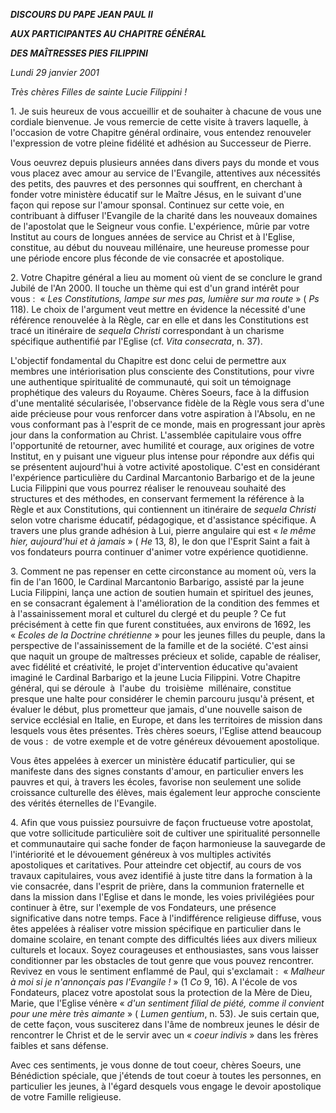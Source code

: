 ***DISCOURS DU PAPE JEAN PAUL II***

***AUX PARTICIPANTES AU CHAPITRE GÉNÉRAL***

***DES MAÎTRESSES PIES FILIPPINI***

*Lundi 29 janvier 2001*

*Très chères Filles de sainte Lucie Filippini !*

1. Je suis heureux de vous accueillir et de souhaiter à chacune de vous une cordiale bienvenue. Je vous remercie de cette visite à travers laquelle, à l'occasion de votre Chapitre général ordinaire, vous entendez renouveler l'expression de votre pleine fidélité et adhésion au Successeur de Pierre.

Vous oeuvrez depuis plusieurs années dans divers pays du monde et vous vous placez avec amour au service de l'Evangile, attentives aux nécessités des petits, des pauvres et des personnes qui souffrent, en cherchant à fonder votre ministère éducatif sur le Maître Jésus, en le suivant d'une façon qui repose sur l'amour sponsal. Continuez sur cette voie, en contribuant à diffuser l'Evangile de la charité dans les nouveaux domaines de l'apostolat que le Seigneur vous confie. L'expérience, mûrie par votre Institut au cours de longues années de service au Christ et à l'Eglise, constitue, au début du nouveau millénaire, une heureuse promesse pour une période encore plus féconde de vie consacrée et apostolique.

2. Votre Chapitre général a lieu au moment où vient de se conclure le grand Jubilé de l'An 2000. Il touche un thème qui est d'un grand intérêt pour vous :  « *Les Constitutions, lampe sur mes pas, lumière sur ma route* » ( *Ps* 118). Le choix de l'argument veut mettre en évidence la nécessité d'une référence renouvelée à la Règle, car en elle et dans les Constitutions est tracé un itinéraire de *sequela Christi* correspondant à un charisme spécifique authentifié par l'Eglise (cf. *Vita consecrata*, n. 37).

L'objectif fondamental du Chapitre est donc celui de permettre aux membres une intériorisation plus consciente des Constitutions, pour vivre une authentique spiritualité de communauté, qui soit un témoignage prophétique des valeurs du Royaume. Chères Soeurs, face à la diffusion d'une mentalité sécularisée, l'observance fidèle de la Règle vous sera d'une aide précieuse pour vous renforcer dans votre aspiration à l'Absolu, en ne vous conformant pas à l'esprit de ce monde, mais en progressant jour après jour dans la conformation au Christ. L'assemblée capitulaire vous offre l'opportunité de retourner, avec humilité et courage, aux origines de votre Institut, en y puisant une vigueur plus intense pour répondre aux défis qui se présentent aujourd'hui à votre activité apostolique. C'est en considérant l'expérience particulière du Cardinal Marcantonio Barbarigo et de la jeune Lucia Filippini que vous pourrez réaliser le renouveau souhaité des structures et des méthodes, en conservant fermement la référence à la Règle et aux Constitutions, qui contiennent un itinéraire de *sequela Christi* selon votre charisme éducatif, pédagogique, et d'assistance spécifique. A travers une plus grande adhésion à Lui, pierre angulaire qui est « *le même hier, aujourd'hui et à jamais* » ( *He* 13, 8), le don que l'Esprit Saint a fait à vos fondateurs pourra continuer d'animer votre expérience quotidienne.

3. Comment ne pas repenser en cette circonstance au moment où, vers la fin de l'an 1600, le Cardinal Marcantonio Barbarigo, assisté par la jeune Lucia Filippini, lança une action de soutien humain et spirituel des jeunes, en se consacrant également à l'amélioration de la condition des femmes et à l'assainissement moral et culturel du clergé et du peuple ? Ce fut précisément à cette fin que furent constituées, aux environs de 1692, les « *Ecoles de la Doctrine chrétienne* » pour les jeunes filles du peuple, dans la perspective de l'assainissement de la famille et de la société. C'est ainsi que naquit un groupe de maîtresses précieux et solide, capable de réaliser, avec fidélité et créativité, le projet d'intervention éducative qu'avaient imaginé le Cardinal Barbarigo et la jeune Lucia Filippini. Votre Chapitre général, qui se déroule  à  l'aube  du  troisième  millénaire, constitue presque une halte pour considérer le chemin parcouru jusqu'à présent, et évaluer le début, plus prometteur que jamais, d'une nouvelle saison de service ecclésial en Italie, en Europe, et dans les territoires de mission dans lesquels vous êtes présentes. Très chères soeurs, l'Eglise attend beaucoup de vous :  de votre exemple et de votre généreux dévouement apostolique.

Vous êtes appelées à exercer un ministère éducatif particulier, qui se manifeste dans des signes constants d'amour, en particulier envers les pauvres et qui, à travers les écoles, favorise non seulement une solide croissance culturelle des élèves, mais également leur approche consciente des vérités éternelles de l'Evangile.

4. Afin que vous puissiez poursuivre de façon fructueuse votre apostolat, que votre sollicitude particulière soit de cultiver une spiritualité personnelle et communautaire qui sache fonder de façon harmonieuse la sauvegarde de l'intériorité et le dévouement généreux à vos multiples activités apostoliques et caritatives. Pour atteindre cet objectif, au cours de vos travaux capitulaires, vous avez identifié à juste titre dans la formation à la vie consacrée, dans l'esprit de prière, dans la communion fraternelle et dans la mission dans l'Eglise et dans le monde, les voies privilégiées pour continuer à être, sur l'exemple de vos Fondateurs, une présence significative dans notre temps. Face à l'indifférence religieuse diffuse, vous êtes appelées à réaliser votre mission spécifique en particulier dans le domaine scolaire, en tenant compte des difficultés liées aux divers milieux culturels et locaux. Soyez courageuses et enthousiastes, sans vous laisser conditionner par les obstacles de tout genre que vous pouvez rencontrer. Revivez en vous le sentiment enflammé de Paul, qui s'exclamait :  « *Malheur à moi si je n'annonçais pas l'Evangile !* » (1 *Co* 9, 16). A l'école de vos Fondateurs, placez votre apostolat sous la protection de la Mère de Dieu, Marie, que l'Eglise vénère « *d'un sentiment filial de piété, comme il convient pour une mère très aimante* » ( *Lumen gentium*, n. 53). Je suis certain que, de cette façon, vous susciterez dans l'âme de nombreux jeunes le désir de rencontrer le Christ et de le servir avec un « *coeur indivis* » dans les frères faibles et sans défense.

Avec ces sentiments, je vous donne de tout coeur, chères Soeurs, une Bénédiction spéciale, que j'étends de tout coeur à toutes les personnes, en particulier les jeunes, à l'égard desquels vous engage le devoir apostolique de votre Famille religieuse.